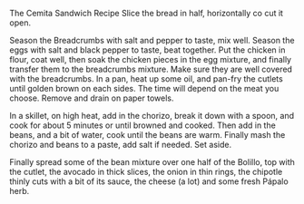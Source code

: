 
The Cemita Sandwich Recipe
Slice the bread in half, horizontally co cut it open.

Season the Breadcrumbs with salt and pepper to taste, mix well. Season the eggs with salt and black pepper to taste, beat together. Put the chicken in flour, coat well, then soak the chicken pieces in the egg mixture, and finally transfer them to the breadcrumbs mixture. Make sure they are well covered with the breadcrumbs.
In a pan, heat up some oil, and pan-fry the cutlets until golden brown on each sides. The time will depend on the meat you choose. Remove and drain on paper towels.

In a skillet, on high heat, add in the chorizo, break it down with a spoon, and cook for about 5 minutes or until browned and cooked. Then add in the beans, and a bit of water, cook until the beans are warm. Finally mash the chorizo and beans to a paste, add salt if needed. Set aside.

Finally spread some of the bean mixture over one half of the Bolillo, top with the  cutlet, the avocado in thick slices, the onion in thin rings, the chipotle thinly cuts with a bit of its sauce, the cheese (a lot) and some fresh Pápalo herb. 

